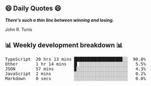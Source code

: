 ## 😄 Daily Quotes 😄

_**There's such a thin line between winning and losing.**_

John R. Tunis



## 📊 Weekly development breakdown 📊

<pre>TypeScript  20 hrs 13 mins ██████████████████▉░░  90.0%
Other       1 hr 14 mins   █▏░░░░░░░░░░░░░░░░░░░   5.5%
JSON        57 mins        ▉░░░░░░░░░░░░░░░░░░░░   4.3%
JavaScript  2 mins         ░░░░░░░░░░░░░░░░░░░░░   0.2%
Markdown    0 secs         ░░░░░░░░░░░░░░░░░░░░░   0.0%</pre>